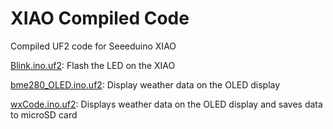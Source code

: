 # XIAO Compiled Code
Compiled UF2 code for Seeeduino XIAO

[Blink.ino.uf2](https://github.com/Destination-SPACE/Weather-Station/blob/main/code/Blink.ino.uf2): Flash the LED on the XIAO

[bme280_OLED.ino.uf2](https://github.com/Destination-SPACE/Weather-Station/blob/main/code/bme280_OLED.ino.uf2): Display weather data on the OLED display

[wxCode.ino.uf2](https://github.com/Destination-SPACE/Weather-Station/blob/main/code/wxCode.ino.uf2): Displays weather data on the OLED display and saves data to microSD card
